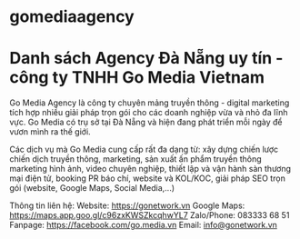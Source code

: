 # gomediaagency
<h1>Danh sách Agency Đà Nẵng uy tín - công ty TNHH Go Media Vietnam</h1>
Go Media Agency là công ty chuyên mảng truyền thông - digital marketing tích hợp nhiều giải pháp trọn gói cho các doanh nghiệp vừa và nhỏ đa lĩnh vực. Go Media có trụ sở tại Đà Nẵng và hiện đang phát triển mỗi ngày để vươn mình ra thế giới.

Các dịch vụ mà Go Media cung cấp rất đa dạng từ: xây dựng chiến lược chiến dịch truyền thông, marketing, sản xuất ấn phẩm truyền thông marketing hình ảnh, video chuyên nghiệp, thiết lập và vận hành sàn thương mại điện tử, booking PR báo chí, website và KOL/KOC, giải pháp SEO trọn gói (website, Google Maps, Social Media,...)

Thông tin liên hệ:
Website: https://gonetwork.vn
Google Maps: https://maps.app.goo.gl/c96zxKWSZkcqhwYL7
Zalo/Phone: 083333 68 51
Fanpage: https://facebook.com/go.media.vn
Email: info@gonetwork.vn
